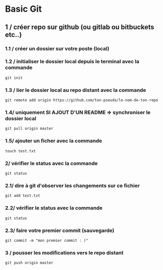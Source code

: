 # Basic Git

## 1 / créer repo sur github (ou gitlab ou bitbuckets etc..)

### 1.1 / créer un dossier sur votre poste (local)

### 1.2 / initialiser le dossier local depuis le terminal avec la commande

    git init

### 1.3 / lier le dossier local au repo distant avec la commande 

    git remote add origin https://github.com/ton-pseudo/le-nom-de-ton-repo

### 1.4/ uniquement SI AJOUT D'UN README => synchroniser le dossier local

    git pull origin master


### 1.5/ ajouter un ficher avec la commande

    touch test.txt

### 2/ vérifier le status avec la commande

    git status

### 2.1/ dire à git d'observer les changements sur ce fichier

    git add test.txt

### 2.2/ vérifier le status avec la commande

    git status

### 2.3/ faire votre premier commit (sauvegarde)

    git commit -m "mon premier commit : )"

### 3 / pousser les modifications vers le repo distant

    git push origin master
